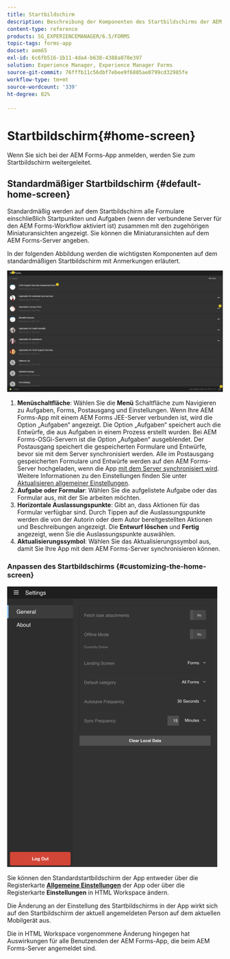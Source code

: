 ```yaml
---
title: Startbildschirm
description: Beschreibung der Komponenten des Startbildschirms der AEM Forms-App
content-type: reference
products: SG_EXPERIENCEMANAGER/6.5/FORMS
topic-tags: forms-app
docset: aem65
exl-id: 6c6fb516-1b11-4da4-b638-4388a070e397
solution: Experience Manager, Experience Manager Forms
source-git-commit: 76fffb11c56dbf7ebee9f6805ae0799cd32985fe
workflow-type: tm+mt
source-wordcount: '339'
ht-degree: 82%

---
```


# Startbildschirm{#home-screen}

Wenn Sie sich bei der AEM Forms-App anmelden, werden Sie zum Startbildschirm weitergeleitet.

## Standardmäßiger Startbildschirm {#default-home-screen}

Standardmäßig werden auf dem Startbildschirm alle Formulare einschließlich Startpunkten und Aufgaben (wenn der verbundene Server für den AEM Forms-Workflow aktiviert ist) zusammen mit den zugehörigen Miniaturansichten angezeigt. Sie können die Miniaturansichten auf dem AEM Forms-Server angeben.

In der folgenden Abbildung werden die wichtigsten Komponenten auf dem standardmäßigen Startbildschirm mit Anmerkungen erläutert.

![Startbildschirm der Forms-App](assets/home-screen-1.png)

<!--Click to enlarge

![home-screen-1-1](assets/home-screen-1-1.png)-->

1. **Menüschaltfläche**: Wählen Sie die **Menü** Schaltfläche zum Navigieren zu Aufgaben, Forms, Postausgang und Einstellungen. Wenn Ihre AEM Forms-App mit einem AEM Forms JEE-Server verbunden ist, wird die Option „Aufgaben“ angezeigt. Die Option „Aufgaben“ speichert auch die Entwürfe, die aus Aufgaben in einem Prozess erstellt wurden. Bei AEM Forms-OSGi-Servern ist die Option „Aufgaben“ ausgeblendet. Der Postausgang speichert die gespeicherten Formulare und Entwürfe, bevor sie mit dem Server synchronisiert werden. Alle im Postausgang gespeicherten Formulare und Entwürfe werden auf den AEM Forms-Server hochgeladen, wenn die App [mit dem Server synchronisiert wird](../../forms/using/sync-app.md). Weitere Informationen zu den Einstellungen finden Sie unter [Aktualisieren allgemeiner Einstellungen](../../forms/using/update-general-settings.md).
1. **Aufgabe oder Formular**: Wählen Sie die aufgelistete Aufgabe oder das Formular aus, mit der Sie arbeiten möchten.
1. **Horizontale Auslassungspunkte**: Gibt an, dass Aktionen für das Formular verfügbar sind. Durch Tippen auf die Auslassungspunkte werden die von der Autorin oder dem Autor bereitgestellten Aktionen und Beschreibungen angezeigt. Die **Entwurf löschen** und **Fertig** angezeigt, wenn Sie die Auslassungspunkte auswählen.
1. **Aktualisierungssymbol**: Wählen Sie das Aktualisierungssymbol aus, damit Sie Ihre App mit dem AEM Forms-Server synchronisieren können.

### Anpassen des Startbildschirms {#customizing-the-home-screen}

![Allgemeine Einstellungen](assets/gen-settings.png)

Sie können den Standardstartbildschirm der App entweder über die Registerkarte **[Allgemeine Einstellungen](../../forms/using/update-general-settings.md)** der App oder über die Registerkarte **Einstellungen** in HTML Workspace ändern.

Die Änderung an der Einstellung des Startbildschirms in der App wirkt sich auf den Startbildschirm der aktuell angemeldeten Person auf dem aktuellen Mobilgerät aus.

Die in HTML Workspace vorgenommene Änderung hingegen hat Auswirkungen für alle Benutzenden der AEM Forms-App, die beim AEM Forms-Server angemeldet sind.

